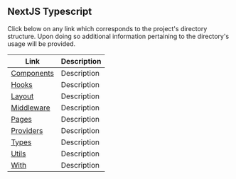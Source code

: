## NextJS Typescript 

Click below on any link which corresponds to the project's directory structure. Upon doing so additional information pertaining to the directory's usage will be provided.

<table>
  <thead>
    <tr><th>Link</th><th>Description</th></tr>
  </thead>
  <tbody>
     <tr><td><a href="COMPONENTS.md" >Components</a></td><td>Description</td></tr>
     <tr><td><a href="HOOKS.md">Hooks</a></td><td>Description</td></tr>
     <tr><td><a href="LAYOUT.md" >Layout</a></td><td>Description</td></tr>
     <tr><td><a href="MIDDLEWARE.md" >Middleware</a></td><td>Description</td></tr>
     <tr><td><a href="PAGES.md" >Pages</a></td><td>Description</td></tr>
     <tr><td><a href="PROVIDERS.md" >Providers</a></td><td>Description</td></tr>
     <tr><td><a href="TYPES.md" >Types</a></td><td>Description</td></tr>
     <tr><td><a href="UTILS.md" >Utils</a></td><td>Description</td></tr>
     <tr><td><a href="WITH.md" >With</a></td><td>Description</td></tr>
  </tbody>
</table>